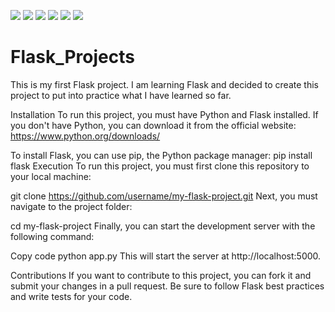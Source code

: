 ![](https://img.shields.io/badge/-Python-lightgrey)
![](https://img.shields.io/badge/-Flask-red)
![](https://img.shields.io/badge/-CSS-blue)
![](https://img.shields.io/badge/-HTML-orange)
![](https://img.shields.io/badge/-JavaScript-yellow)
![](https://img.shields.io/badge/-SQL-yellowgreen)


# Flask_Projects
This is my first Flask project. I am learning Flask and decided to create this project to put into practice what I have learned so far.

Installation
To run this project, you must have Python and Flask installed. If you don't have Python, you can download it from the official website: https://www.python.org/downloads/

To install Flask, you can use pip, the Python package manager:
pip install flask
Execution
To run this project, you must first clone this repository to your local machine:


git clone https://github.com/username/my-flask-project.git
Next, you must navigate to the project folder:


cd my-flask-project
Finally, you can start the development server with the following command:

Copy code
python app.py
This will start the server at http://localhost:5000.

Contributions
If you want to contribute to this project, you can fork it and submit your changes in a pull request. Be sure to follow Flask best practices and write tests for your code.
